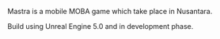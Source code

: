 Mastra is a mobile MOBA game which take place in Nusantara.

Build using Unreal Engine 5.0 and in development phase.
